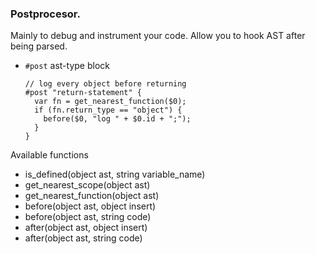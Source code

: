 ### Postprocesor.

Mainly to debug and instrument your code. Allow you to hook AST after being parsed.


* `#post` ast-type block

  ```
  // log every object before returning
  #post "return-statement" {
    var fn = get_nearest_function($0);
    if (fn.return_type == "object") {
      before($0, "log " + $0.id + ";");
    }
  }
  ```

Available functions

* is_defined(object ast, string variable_name)
* get_nearest_scope(object ast)
* get_nearest_function(object ast)
* before(object ast, object insert)
* before(object ast, string code)
* after(object ast, object insert)
* after(object ast, string code)
